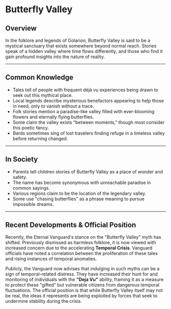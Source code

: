 # Butterfly Valley

## Overview
In the folklore and legends of Golarion, Butterfly Valley is said to be a mystical sanctuary that exists somewhere beyond normal reach. Stories speak of a hidden valley where time flows differently, and those who find it gain profound insights into the nature of reality.

---
## Common Knowledge
- Tales tell of people with frequent déjà vu experiences being drawn to seek out this mythical place.
- Local legends describe mysterious benefactors appearing to help those in need, only to vanish without a trace.
- Folk stories mention a paradise-like valley filled with ever-blooming flowers and eternally flying butterflies.
- Some claim the valley exists "between moments," though most consider this poetic fancy.
- Bards sometimes sing of lost travelers finding refuge in a timeless valley before returning changed.

---
## In Society
- Parents tell children stories of Butterfly Valley as a place of wonder and safety.
- The name has become synonymous with unreachable paradise in common sayings.
- Various regions claim to be the location of the legendary valley.
- Some use "chasing butterflies" as a phrase meaning to pursue impossible dreams.

---
## Recent Developments & Official Position
Recently, the Eternal Vanguard's stance on the "Butterfly Valley" myth has shifted. Previously dismissed as harmless folklore, it is now viewed with increased concern due to the accelerating **Temporal Crisis**. Vanguard officials have noted a correlation between the proliferation of these tales and rising instances of temporal anomalies.

Publicly, the Vanguard now advises that indulging in such myths can be a sign of temporal-related distress. They have increased their hunt for and monitoring of individuals with the **"Deja Vu"** ability, framing it as a measure to protect these "gifted" but vulnerable citizens from dangerous temporal fluctuations. The official position is that while Butterfly Valley itself may not be real, the ideas it represents are being exploited by forces that seek to undermine stability during the crisis.